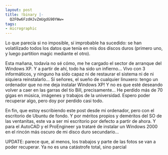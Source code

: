 ```yaml
---
layout: post
title: !binary |-
  Q2F0w6FzdHJvZmUgdG90YWw=
tags:
- micrographic
---
```

Lo que parecía si no imposible, sí improbable ha sucedido: se han volatilizado todos los datos que tenía en mis dos discos duros (primero uno, y luego partition magic mediante el otro). 

Esta mañana, todavía no sé cómo, me he cargado el sector de arranque del Windows XP. Y a partir de ahí, todo ha sido un infierno… Vivo con 3 informáticos, y ninguno ha sido capaz ni de restaurar el sistema ni de ni siquiera reinstalarlo… Sí señores, el sueño de cualquier linuxero: tengo un ordenador que no me deja instalar Windows XP! Y no es que esté deseando volver a caer en las garras del tío Bill, precisamente… He perdido más de 70 gigas en música, imágenes y trabajos de la universidad. Espero poder recuperar algo, pero doy por perdido casi todo.

En fin, que estoy escribiendo este post desde mi ordenador, pero con el escritorio de Ubuntu de fondo. Y por méritos propios y deméritos del SO de las ventanitas, este va a ser mi escritorio por defecto a partir de ahora. Y para el AutoCAD y el ProEngineer ya trataré de instalar un Windows 2000 en el rincón más oscuro de mi disco duro secundario…

UPDATE: parece que, al menos, los trabajos y parte de las fotos se van a poder recuperar. Ya no es una catástrofe total, sino parcial
